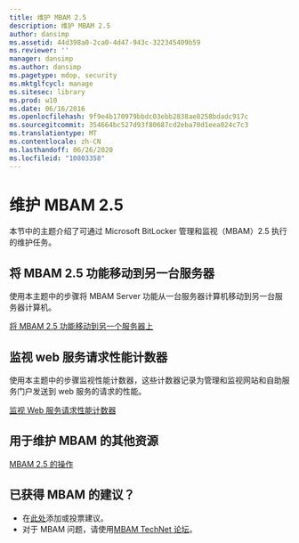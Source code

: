 ```yaml
---
title: 维护 MBAM 2.5
description: 维护 MBAM 2.5
author: dansimp
ms.assetid: 44d398a0-2ca0-4d47-943c-322345409b59
ms.reviewer: ''
manager: dansimp
ms.author: dansimp
ms.pagetype: mdop, security
ms.mktglfcycl: manage
ms.sitesec: library
ms.prod: w10
ms.date: 06/16/2016
ms.openlocfilehash: 9f9e4b170979bbdc03ebb2838ae8258bdadc917c
ms.sourcegitcommit: 354664bc527d93f80687cd2eba70d1eea024c7c3
ms.translationtype: MT
ms.contentlocale: zh-CN
ms.lasthandoff: 06/26/2020
ms.locfileid: "10803358"
---
```

# 维护 MBAM 2.5


本节中的主题介绍了可通过 Microsoft BitLocker 管理和监视（MBAM）2.5 执行的维护任务。

## 将 MBAM 2.5 功能移动到另一台服务器


使用本主题中的步骤将 MBAM Server 功能从一台服务器计算机移动到另一台服务器计算机。

[将 MBAM 2.5 功能移动到另一个服务器上](moving-mbam-25-features-to-another-server.md)

## 监视 web 服务请求性能计数器


使用本主题中的步骤监视性能计数器，这些计数器记录为管理和监视网站和自助服务门户发送到 web 服务的请求的性能。

[监视 Web 服务请求性能计数器](monitoring-web-service-request-performance-counters.md)

## 用于维护 MBAM 的其他资源


[MBAM 2.5 的操作](operations-for-mbam-25.md)

## 已获得 MBAM 的建议？
- 在[此处](http://mbam.uservoice.com/forums/268571-microsoft-bitlocker-administration-and-monitoring)添加或投票建议。 
- 对于 MBAM 问题，请使用[MBAM TechNet 论坛](https://social.technet.microsoft.com/Forums/home?forum=mdopmbam)。

 

 






